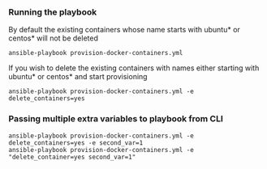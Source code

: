 ### Running the playbook
By default the existing containers whose name starts with ubuntu* or centos* will not be deleted
```
ansible-playbook provision-docker-containers.yml
```

If you wish to delete the existing containers with names either starting with ubuntu* or centos* and start provisioning
```
ansible-playbook provision-docker-containers.yml -e delete_containers=yes
```

### Passing multiple extra variables to playbook from CLI
```
ansible-playbook provision-docker-containers.yml -e delete_containers=yes -e second_var=1
ansible-playbook provision-docker-containers.yml -e "delete_container=yes second_var=1"
```

